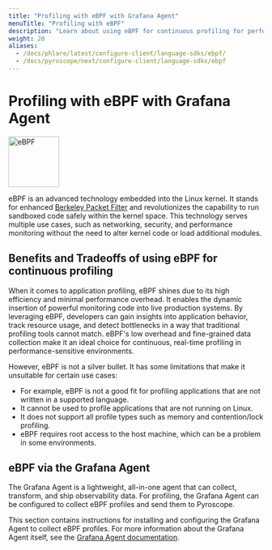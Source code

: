 ```yaml
---
title: "Profiling with eBPF with Grafana Agent"
menuTitle: "Profiling with eBPF"
description: "Learn about using eBPF for continuous profiling for performance optimization."
weight: 20
aliases:
  - /docs/phlare/latest/configure-client/language-sdks/ebpf/
  - /docs/pyroscope/next/configure-client/language-sdks/ebpf
---
```


# Profiling with eBPF with Grafana Agent

<img src="/media/docs/pyroscope/ebpf_logo_color_on_white.png" width="100px;" alt="eBPF"/>

eBPF is an advanced technology embedded into the Linux kernel. It stands for enhanced [Berkeley Packet Filter](https://en.wikipedia.org/wiki/EBPF) and revolutionizes the capability to run sandboxed code safely within the kernel space. This technology serves multiple use cases, such as networking, security, and performance monitoring without the need to alter kernel code or load additional modules.

## Benefits and Tradeoffs of using eBPF for continuous profiling

When it comes to application profiling, eBPF shines due to its high efficiency and minimal performance overhead. It enables the dynamic insertion of powerful monitoring code into live production systems. By leveraging eBPF, developers can gain insights into application behavior, track resource usage, and detect bottlenecks in a way that traditional profiling tools cannot match. eBPF's low overhead and fine-grained data collection make it an ideal choice for continuous, real-time profiling in performance-sensitive environments.

However, eBPF is not a silver bullet. It has some limitations that make it unsuitable for certain use cases:

- For example, eBPF is not a good fit for profiling applications that are not written in a supported language.
- It cannot be used to profile applications that are not running on Linux.
- It does not support all profile types such as memory and contention/lock profiling.
- eBPF requires root access to the host machine, which can be a problem in some environments.

## eBPF via the Grafana Agent

The Grafana Agent is a lightweight, all-in-one agent that can collect, transform, and ship observability data. For profiling, the Grafana Agent can be configured to collect eBPF profiles and send them to Pyroscope.

This section contains instructions for installing and configuring the Grafana Agent to collect eBPF profiles. For more information about the Grafana Agent itself, see the [Grafana Agent documentation](/docs/agent/latest/flow/).
